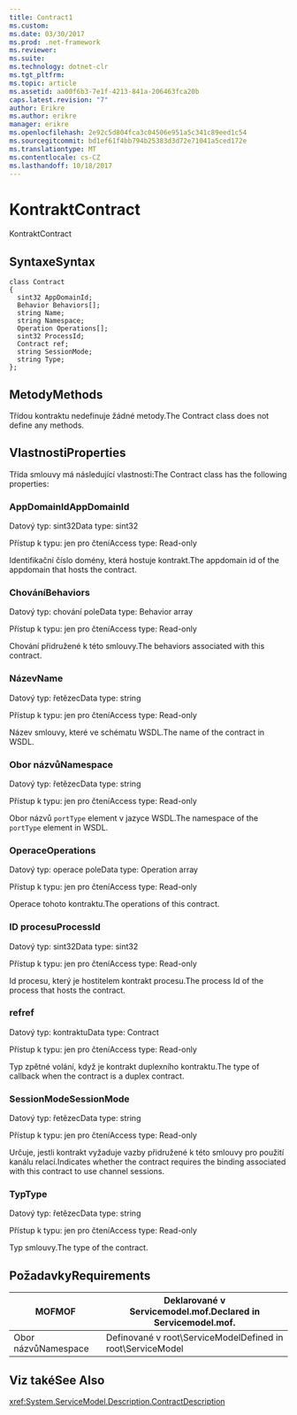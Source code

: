 ```yaml
---
title: Contract1
ms.custom: 
ms.date: 03/30/2017
ms.prod: .net-framework
ms.reviewer: 
ms.suite: 
ms.technology: dotnet-clr
ms.tgt_pltfrm: 
ms.topic: article
ms.assetid: aa00f6b3-7e1f-4213-841a-206463fca20b
caps.latest.revision: "7"
author: Erikre
ms.author: erikre
manager: erikre
ms.openlocfilehash: 2e92c5d804fca3c04506e951a5c341c89eed1c54
ms.sourcegitcommit: bd1ef61f4bb794b25383d3d72e71041a5ced172e
ms.translationtype: MT
ms.contentlocale: cs-CZ
ms.lasthandoff: 10/18/2017
---
```

# <a name="contract"></a><span data-ttu-id="f2825-102">Kontrakt</span><span class="sxs-lookup"><span data-stu-id="f2825-102">Contract</span></span>
<span data-ttu-id="f2825-103">Kontrakt</span><span class="sxs-lookup"><span data-stu-id="f2825-103">Contract</span></span>  
  
## <a name="syntax"></a><span data-ttu-id="f2825-104">Syntaxe</span><span class="sxs-lookup"><span data-stu-id="f2825-104">Syntax</span></span>  
  
```  
class Contract  
{  
  sint32 AppDomainId;  
  Behavior Behaviors[];  
  string Name;  
  string Namespace;  
  Operation Operations[];  
  sint32 ProcessId;  
  Contract ref;  
  string SessionMode;  
  string Type;  
};  
```  
  
## <a name="methods"></a><span data-ttu-id="f2825-105">Metody</span><span class="sxs-lookup"><span data-stu-id="f2825-105">Methods</span></span>  
 <span data-ttu-id="f2825-106">Třídou kontraktu nedefinuje žádné metody.</span><span class="sxs-lookup"><span data-stu-id="f2825-106">The Contract class does not define any methods.</span></span>  
  
## <a name="properties"></a><span data-ttu-id="f2825-107">Vlastnosti</span><span class="sxs-lookup"><span data-stu-id="f2825-107">Properties</span></span>  
 <span data-ttu-id="f2825-108">Třída smlouvy má následující vlastnosti:</span><span class="sxs-lookup"><span data-stu-id="f2825-108">The Contract class has the following properties:</span></span>  
  
### <a name="appdomainid"></a><span data-ttu-id="f2825-109">AppDomainId</span><span class="sxs-lookup"><span data-stu-id="f2825-109">AppDomainId</span></span>  
 <span data-ttu-id="f2825-110">Datový typ: sint32</span><span class="sxs-lookup"><span data-stu-id="f2825-110">Data type: sint32</span></span>  
  
 <span data-ttu-id="f2825-111">Přístup k typu: jen pro čtení</span><span class="sxs-lookup"><span data-stu-id="f2825-111">Access type: Read-only</span></span>  
  
 <span data-ttu-id="f2825-112">Identifikační číslo domény, která hostuje kontrakt.</span><span class="sxs-lookup"><span data-stu-id="f2825-112">The appdomain id of the appdomain that hosts the contract.</span></span>  
  
### <a name="behaviors"></a><span data-ttu-id="f2825-113">Chování</span><span class="sxs-lookup"><span data-stu-id="f2825-113">Behaviors</span></span>  
 <span data-ttu-id="f2825-114">Datový typ: chování pole</span><span class="sxs-lookup"><span data-stu-id="f2825-114">Data type: Behavior array</span></span>  
  
 <span data-ttu-id="f2825-115">Přístup k typu: jen pro čtení</span><span class="sxs-lookup"><span data-stu-id="f2825-115">Access type: Read-only</span></span>  
  
 <span data-ttu-id="f2825-116">Chování přidružené k této smlouvy.</span><span class="sxs-lookup"><span data-stu-id="f2825-116">The behaviors associated with this contract.</span></span>  
  
### <a name="name"></a><span data-ttu-id="f2825-117">Název</span><span class="sxs-lookup"><span data-stu-id="f2825-117">Name</span></span>  
 <span data-ttu-id="f2825-118">Datový typ: řetězec</span><span class="sxs-lookup"><span data-stu-id="f2825-118">Data type: string</span></span>  
  
 <span data-ttu-id="f2825-119">Přístup k typu: jen pro čtení</span><span class="sxs-lookup"><span data-stu-id="f2825-119">Access type: Read-only</span></span>  
  
 <span data-ttu-id="f2825-120">Název smlouvy, které ve schématu WSDL.</span><span class="sxs-lookup"><span data-stu-id="f2825-120">The name of the contract in WSDL.</span></span>  
  
### <a name="namespace"></a><span data-ttu-id="f2825-121">Obor názvů</span><span class="sxs-lookup"><span data-stu-id="f2825-121">Namespace</span></span>  
 <span data-ttu-id="f2825-122">Datový typ: řetězec</span><span class="sxs-lookup"><span data-stu-id="f2825-122">Data type: string</span></span>  
  
 <span data-ttu-id="f2825-123">Přístup k typu: jen pro čtení</span><span class="sxs-lookup"><span data-stu-id="f2825-123">Access type: Read-only</span></span>  
  
 <span data-ttu-id="f2825-124">Obor názvů `portType` element v jazyce WSDL.</span><span class="sxs-lookup"><span data-stu-id="f2825-124">The namespace of the `portType` element in WSDL.</span></span>  
  
### <a name="operations"></a><span data-ttu-id="f2825-125">Operace</span><span class="sxs-lookup"><span data-stu-id="f2825-125">Operations</span></span>  
 <span data-ttu-id="f2825-126">Datový typ: operace pole</span><span class="sxs-lookup"><span data-stu-id="f2825-126">Data type: Operation array</span></span>  
  
 <span data-ttu-id="f2825-127">Přístup k typu: jen pro čtení</span><span class="sxs-lookup"><span data-stu-id="f2825-127">Access type: Read-only</span></span>  
  
 <span data-ttu-id="f2825-128">Operace tohoto kontraktu.</span><span class="sxs-lookup"><span data-stu-id="f2825-128">The operations of this contract.</span></span>  
  
### <a name="processid"></a><span data-ttu-id="f2825-129">ID procesu</span><span class="sxs-lookup"><span data-stu-id="f2825-129">ProcessId</span></span>  
 <span data-ttu-id="f2825-130">Datový typ: sint32</span><span class="sxs-lookup"><span data-stu-id="f2825-130">Data type: sint32</span></span>  
  
 <span data-ttu-id="f2825-131">Přístup k typu: jen pro čtení</span><span class="sxs-lookup"><span data-stu-id="f2825-131">Access type: Read-only</span></span>  
  
 <span data-ttu-id="f2825-132">Id procesu, který je hostitelem kontrakt procesu.</span><span class="sxs-lookup"><span data-stu-id="f2825-132">The process Id of the process that hosts the contract.</span></span>  
  
### <a name="ref"></a><span data-ttu-id="f2825-133">ref</span><span class="sxs-lookup"><span data-stu-id="f2825-133">ref</span></span>  
 <span data-ttu-id="f2825-134">Datový typ: kontraktu</span><span class="sxs-lookup"><span data-stu-id="f2825-134">Data type: Contract</span></span>  
  
 <span data-ttu-id="f2825-135">Přístup k typu: jen pro čtení</span><span class="sxs-lookup"><span data-stu-id="f2825-135">Access type: Read-only</span></span>  
  
 <span data-ttu-id="f2825-136">Typ zpětné volání, když je kontrakt duplexního kontraktu.</span><span class="sxs-lookup"><span data-stu-id="f2825-136">The type of callback when the contract is a duplex contract.</span></span>  
  
### <a name="sessionmode"></a><span data-ttu-id="f2825-137">SessionMode</span><span class="sxs-lookup"><span data-stu-id="f2825-137">SessionMode</span></span>  
 <span data-ttu-id="f2825-138">Datový typ: řetězec</span><span class="sxs-lookup"><span data-stu-id="f2825-138">Data type: string</span></span>  
  
 <span data-ttu-id="f2825-139">Přístup k typu: jen pro čtení</span><span class="sxs-lookup"><span data-stu-id="f2825-139">Access type: Read-only</span></span>  
  
 <span data-ttu-id="f2825-140">Určuje, jestli kontrakt vyžaduje vazby přidružené k této smlouvy pro použití kanálu relací.</span><span class="sxs-lookup"><span data-stu-id="f2825-140">Indicates whether the contract requires the binding associated with this contract to use channel sessions.</span></span>  
  
### <a name="type"></a><span data-ttu-id="f2825-141">Typ</span><span class="sxs-lookup"><span data-stu-id="f2825-141">Type</span></span>  
 <span data-ttu-id="f2825-142">Datový typ: řetězec</span><span class="sxs-lookup"><span data-stu-id="f2825-142">Data type: string</span></span>  
  
 <span data-ttu-id="f2825-143">Přístup k typu: jen pro čtení</span><span class="sxs-lookup"><span data-stu-id="f2825-143">Access type: Read-only</span></span>  
  
 <span data-ttu-id="f2825-144">Typ smlouvy.</span><span class="sxs-lookup"><span data-stu-id="f2825-144">The type of the contract.</span></span>  
  
## <a name="requirements"></a><span data-ttu-id="f2825-145">Požadavky</span><span class="sxs-lookup"><span data-stu-id="f2825-145">Requirements</span></span>  
  
|<span data-ttu-id="f2825-146">MOF</span><span class="sxs-lookup"><span data-stu-id="f2825-146">MOF</span></span>|<span data-ttu-id="f2825-147">Deklarované v Servicemodel.mof.</span><span class="sxs-lookup"><span data-stu-id="f2825-147">Declared in Servicemodel.mof.</span></span>|  
|---------|-----------------------------------|  
|<span data-ttu-id="f2825-148">Obor názvů</span><span class="sxs-lookup"><span data-stu-id="f2825-148">Namespace</span></span>|<span data-ttu-id="f2825-149">Definované v root\ServiceModel</span><span class="sxs-lookup"><span data-stu-id="f2825-149">Defined in root\ServiceModel</span></span>|  
  
## <a name="see-also"></a><span data-ttu-id="f2825-150">Viz také</span><span class="sxs-lookup"><span data-stu-id="f2825-150">See Also</span></span>  
 <xref:System.ServiceModel.Description.ContractDescription>
